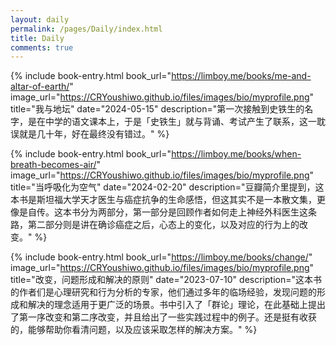 ```yaml
---
layout: daily
permalink: /pages/Daily/index.html
title: Daily
comments: true
---
```


{% include book-entry.html 
    book_url="https://limboy.me/books/me-and-altar-of-earth/" 
    image_url="https://CRYoushiwo.github.io/files/images/bio/myprofile.png" 
    title="我与地坛" 
    date="2024-05-15" 
    description="第一次接触到史铁生的名字，是在中学的语文课本上，于是「史铁生」就与背诵、考试产生了联系，这一耽误就是几十年，好在最终没有错过。" 
%}

{% include book-entry.html 
    book_url="https://limboy.me/books/when-breath-becomes-air/" 
    image_url="https://CRYoushiwo.github.io/files/images/bio/myprofile.png" 
    title="当呼吸化为空气" 
    date="2024-02-20" 
    description="豆瓣简介里提到，这本书是斯坦福大学天才医生与癌症抗争的生命感悟，但这其实不是一本散文集，更像是自传。这本书分为两部分，第一部分是回顾作者如何走上神经外科医生这条路，第二部分则是讲在确诊癌症之后，心态上的变化，以及对应的行为上的改变。" 
%}

{% include book-entry.html 
    book_url="https://limboy.me/books/change/" 
    image_url="https://CRYoushiwo.github.io/files/images/bio/myprofile.png" 
    title="改变，问题形成和解决的原则" 
    date="2023-07-10" 
    description="这本书的作者们是心理研究和行为分析的专家，他们通过多年的临场经验，发现问题的形成和解决的理念适用于更广泛的场景。书中引入了「群论」理论，在此基础上提出了第一序改变和第二序改变，并且给出了一些实践过程中的例子。还是挺有收获的，能够帮助你看清问题，以及应该采取怎样的解决方案。" 
%}
